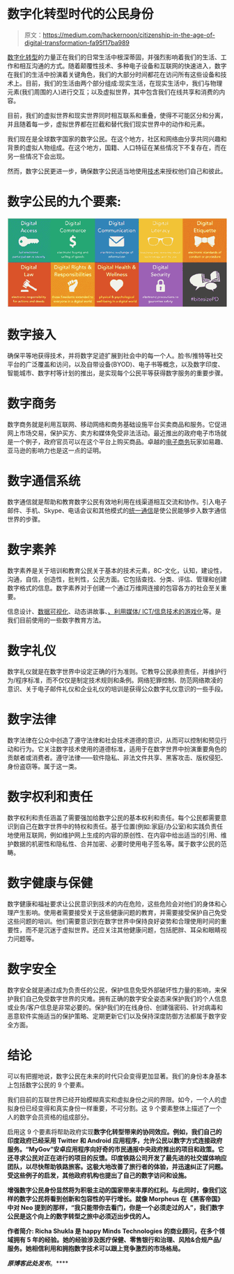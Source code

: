 # 数字化转型时代的公民身份

> 原文：<https://medium.com/hackernoon/citizenship-in-the-age-of-digital-transformation-fa95f17ba989>

[数字化转型](https://hackernoon.com/tagged/digital-transformation)的力量正在我们的日常生活中根深蒂固，并强烈影响着我们的生活、工作和相互沟通的方式。随着颠覆性技术、多种电子设备和互联网的快速进入，数字在我们的生活中扮演着关键角色，我们的大部分时间都花在访问所有这些设备和技术上。目前，我们的生活由两个部分组成:现实生活，在现实生活中，我们与物理元素(我们周围的人)进行交互；以及虚拟世界，其中包含我们在线共享和消费的内容。

目前，我们的虚拟世界和现实世界同时相互联系和重叠，使得不可能区分和分离，并且随着每一步，虚拟世界都在拦截和替代我们现实世界中的动作和元素。

我们现在是全球数字国家的数字公民。在这个地方，社区和网络由分享共同兴趣和背景的虚拟人物组成。在这个地方，国籍、人口特征在某些情况下不复存在，而在另一些情况下会出现。

然而，数字公民更进一步，确保数字公民适当地使用[技术](https://hackernoon.com/tagged/technology)来授权他们自己和彼此。

# 数字公民的九个要素:

![](img/029bef941e452dc5bef2a15698f0f0be.png)

# 数字接入

确保平等地获得技术，并将数字足迹扩展到社会中的每一个人。脸书/推特等社交平台的广泛覆盖和访问，以及自带设备(BYOD)、电子书等概念，以及数字印度、智能城市、数字村等计划的推出，是实现每个公民平等获得数字服务的重要步骤。

# 数字商务

数字商务就是利用互联网、移动网络和商务基础设施平台买卖商品和服务。它促进网上市场交易，保护买方、卖方和媒体免受非法活动。最近推出的政府电子市场就是一个例子，政府官员可以在这个平台上购买商品。卓越的[电子商务](http://www.happiestminds.com/industries/ecommerce/)玩家如易趣、亚马逊的影响力也是这一点的证明。

# 数字通信系统

数字通信就是帮助和教育数字公民有效地利用在线渠道相互交流和协作。引入电子邮件、手机、Skype、电话会议和其他模式的[统一通信](http://www.happiestminds.com/services/unified-communications-services/)是使公民能够步入数字通信世界的步骤。

# 数字素养

数字素养是关于培训和教育公民关于基本的技术元素，8C-文化，认知，建设性，沟通，自信，创造性，批判性，公民方面。它包括查找、分类、评估、管理和创建数字格式的信息。数字素养对于创建一个通过万维网连接的包容各方的社会至关重要。

信息设计、[数据可视化](http://www.happiestminds.com/services/bi-visualization/)、动态讲故事、[、利用媒体/ ICT/信息技术的游戏化](http://www.happiestminds.com/Insights/gamification/)等。是我们目前使用的一些数字教育方法。

# 数字礼仪

数字礼仪就是在数字世界中设定正确的行为准则。它教导公民承担责任，并维护行为/程序标准，而不仅仅是制定技术规则和条例。网络犯罪控制、防范网络欺凌的意识、关于电子邮件礼仪和企业礼仪的培训是获得公众数字礼仪意识的一些手段。

# 数字法律

数字法律在公众中创造了遵守法律和社会技术道德的意识，从而可以控制和预见行动和行为。它关注数字技术使用的道德标准，适用于在数字世界中扮演重要角色的贡献者或消费者。遵守法律——软件隐私、非法文件共享、黑客攻击、版权侵犯、身份盗窃等。属于这一类。

# 数字权利和责任

数字权利和责任涵盖了需要强加给数字公民的基本权利和责任。每个公民都需要意识到自己在数字世界中的特权和责任。基于位置(例如:家庭/办公室)和实践负责任地使用互联网，例如维护网上生成的内容的原创性、在内容中给出适当的引用、维护数据的机密性和隐私性、合并加密、必要时使用电子签名等。属于数字公民的范畴。

# 数字健康与保健

数字健康和福祉要求让公民意识到技术的内在危险，这些危险会对他们的身体和心理产生影响。使用者需要接受关于这些健康问题的教育，并需要接受保护自己免受这些问题的培训。他们需要意识到在数字世界中保持良好姿势和合理使用时间的重要性，而不是沉迷于虚拟世界。还应关注其他健康问题，包括肥胖、耳朵和眼睛视力问题等。

# 数字安全

数字安全就是通过成为负责任的公民，保护信息免受外部破坏性力量的影响，来保护我们自己免受数字世界的灾难。拥有正确的数字安全姿态来保护我们的个人信息或业务/客户信息是非常必要的。保护我们的在线身份、创建强密码、针对病毒和恶意软件实施适当的保护策略、定期更新它们以及保持深度防御方法都属于数字安全方面。

# 结论

可以有把握地说，数字公民在未来的时代只会变得更加显著。我们的身份本身基本上包括数字公民的 9 个要素。

我们目前的互联世界已经开始模糊真实和虚拟身份之间的界限。如今，一个人的虚拟身份已经变得和真实身份一样重要，不可分割。这 9 个要素整体上描述了一个人的数字会员资格的组成部分。

启用这 9 个要素将帮助政府实现[](http://www.happiestminds.com/services/digital-transformation/)**数字化转型带来的协同效应。例如，我们自己的印度政府已经采用 Twitter 和 Android 应用程序，允许公民以数字方式连接政府服务。“MyGov”安卓应用程序向好奇的市民通报中央政府推出的项目和政策。它还寻求公民对正在进行的项目的反馈。印度铁路公司开发了最先进的社交媒体响应团队，以尽快帮助铁路旅客。这极大地改善了旅行者的体验，并迅速纠正了问题。受这些例子的启发，其他政府机构也提出了自己的数字访问和设施。**

**增强数字公民身份显然将为积极主动的国家带来丰厚的红利。与此同时，像我们这样的数字公民将看到创新和包容性的平行增长。就像 Morpheus 在《黑客帝国》中对 Neo 提到的那样，“我只能带你去看门，你是一个必须走过的人”，我们数字公民是这个向上的数字转型之旅中必须迈出步伐的人。**

**作者简介: Richa Shukla 是 happy Minds Technologies 的商业顾问，在多个领域拥有 5 年的经验。她的经验涉及医疗保健、零售银行和治理、风险&合规产品/服务。她相信利用和拥抱数字技术可以跟上竞争激烈的市场格局。**

***原博客此处发布*[](http://www.happiestminds.com/blogs/citizenship-in-the-age-of-digital-transformation/)**。****